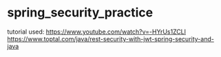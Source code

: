 # spring_security_practice
tutorial used: 
https://www.youtube.com/watch?v=-HYrUs1ZCLI
https://www.toptal.com/java/rest-security-with-jwt-spring-security-and-java
